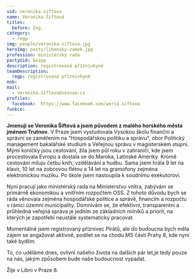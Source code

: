 ```yaml
---
uid: veronika.siftova
name: Veronika Šiftová
titles:
  before: Ing.
category:
  - regp
img: people/veronika-siftova.jpg
heroImg: posts/libensky-zamek.jpg
profession: ministerský rada
partyUid: bezpp
description: registrovaná příznivkyně
teamDescription:
  regp: registrovaná příznivkyně
mob: 
mail:
  - veronika.siftova@seznam.cz
profiles:
  facebook:  https://www.facebook.com/werca.siftova
funkce:
---
```


**Jmenuji se Veronika Šiftová a jsem původem z malého horského města jménem Trutnov.** V Praze jsem vystudovala Vysokou školu finanční a správní se zaměřením na "Hospodářskou politiku a správu", obor Politický management bakalářské studium a Veřejnou správu v magisterském stupni. Mými koníčky jsou cestování, žila jsem půl roku v zahraničí, kde jsem procestovala Evropu a dostala se do Maroka, Latinské Ameriky. Kromě cestování miluju četbu knih, vzdělávání a hudbu. Sama jsem hrála 9 let na klavír, 10 let na zobcovou flétnu a 14 let na gramofony zejména elektronickou muziku. Po škole jsem nastoupila k soudnímu exekutorovi. 

Nyní pracuji jako ministerský rada na Ministerstvu vnitra, zabývám se primárně ekonomikou a vnitřním rozpočtem OSS. Z tohoto důvodu bych se ráda věnovala zejména hospodářské politice a správě, financím a rozpočtu v rámci územní municipality. Domnívám se, že efektivní, transparentní a průhledná veřejná správa je jedním ze základních milníků a priorit, na kterých je zapotřebí neustále systematicky pracovat. 

Momentálně jsem registrovaný příznivec Pirátů, ale do budoucna bych měla zájem se angažovat aktivně, podílet se na chodu MS části Prahy 8, kde nyní také bydlím. 

To, co uděláme dnes, ovlivní našeho života na dalších pár let,je tedy pouze na nás, jakým způsobem bude naše budoucnost vypadat.

Žije v Libni v Praze 8.
